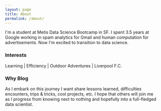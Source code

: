 ```yaml
---
layout: page
title: About
permalink: /about/
---
```


I'm a student at Metis Data Science Bootcamp in SF. I spent 3.5 years at Google working in spam analytics for Gmail and human computation for advertisements. Now I'm excited to transition to data science.

### Interests

Learning | Efficiency | Outdoor Adventures | Liverpool F.C. 

### Why Blog

As I embark on this journey I want share lessons learned, difficulties encounters, trips & tricks, cool projects, etc. I hope that others will join me as I progress from knowing next to nothing and hopefully into a full-fledged data scientist.
